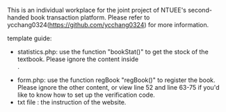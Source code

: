 This is an individual workplace for the joint project of NTUEE's second-handed book transaction platform.
Please refer to ycchang0324(https://github.com/ycchang0324) for more information.

template guide:
* statistics.php: use the function "bookStat()" to get the stock of the textbook. Please ignore the content inside <form>.
* form.php: use the function regBook "regBook()" to register the book. Please ignore the other content, or view line 52 and line 63-75 if you'd like to know how to set up the verification code.
* txt file : the instruction of the website.
